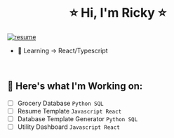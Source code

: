 <body>
  
  <h1 align="center"> ⭐ Hi, I'm Ricky ⭐ </h1>
  
  [![resume](https://raster.shields.io/badge/my-resume-2774AE?style=flat-square)](https://rickyg365.github.io/resume)
  
  - 🌱 Learning -> React/Typescript
  <br>

  ## 🔭 Here's what I'm Working on:

  - [ ] Grocery Database `Python SQL` 
  - [ ] Resume Template `Javascript React`
  - [ ] Database Template Generator `Python SQL`
  - [ ] Utility Dashboard `Javascript React`
    
<!--   <div align="center">
     <a href="https://rickyg365.github.io/" >
       <img src="https://raster.shields.io/badge/my-resume-2774AE?style=flat-square" alt="resume"/>
     </a>
  </div> -->
    
</body>
